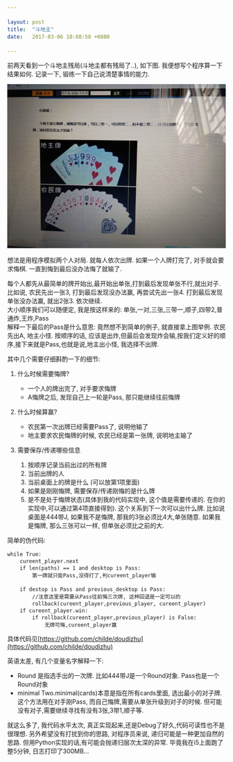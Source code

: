 ```yaml
---

layout: post
title:  "斗地主"
date:   2017-03-06 10:08:58 +0800

---
```


前两天看到一个斗地主残局(斗地主都有残局了..), 如下图. 我便想写个程序算一下结果如何. 记录一下, 锻练一下自己说清楚事情的能力.

![](https://github.com/childe/doudizhu/blob/master/poker.jpeg?raw=true)

想法是用程序模拟两个人对局. 就每人依次出牌. 如果一个人牌打完了, 对手就会要求悔棋. 一直到悔到最后没办法悔了就输了.

每个人都先从最简单的牌开始出,最开始出单张,打到最后发现单张不行,就出对子.  
比如说, 农民先出一张3, 打到最后发现没办法赢, 再尝试先出一张4. 打到最后发现单张没办法赢, 就出2张3. 依次继续.  
大小顺序我们可以随便定, 我是按这样来的: 单张,一对,三张,三带一,顺子,四带2,普通炸,王炸,Pass  
解释一下最后的Pass是什么意思: 竟然想不到简单的例子, 就直接拿上图举例. 农民先出A, 地主小怪. 按顺序的话, 应该是出炸,但最后会发现炸会输,按我们定义好的顺序,接下来就是Pass,也就是说,地主出小怪, 我选择不出牌.


其中几个需要仔细斟酌一下的细节:

1. 什么时候需要悔牌?
    - 一个人的牌出完了, 对手要求悔牌
    - A悔牌之后, 发现自己上一轮是Pass, 那只能继续往前悔牌

2. 什么时候算赢?
    - 农民第一次出牌已经需要Pass了, 说明他输了
    - 地主要求农民悔牌的时候, 农民已经是第一张牌, 说明地主输了

3. 需要保存/传递哪些信息
    1. 按顺序记录当前出过的所有牌
    2. 当前出牌的人
    3. 当前桌面上的牌是什么 (可以放第1项里面)
    4. 如果是刚刚悔牌, 需要保存/传递刚悔的是什么牌
    5. 是不是处于悔牌状态(具体到我的代码实现中, 这个值是需要传递的. 在你的实现中,可以通过第4项直接得到). 这个关系到下一次可以出什么牌. 比如说桌面是444带J, 如果我不是悔牌, 那我的3张必须比4大,单张随意. 如果我是悔牌, 那么三张可以一样, 但单张必须比之前的大.

简单的伪代码:

```
while True:
    cureent_player.next
    if len(paths) == 1 and desktop is Pass:
        第一牌就只能Pass,没得打了,判cureent_player输

    if destop is Pass and previous_desktop is Pass:
        //注意这里是需要从Pass往前悔三次牌, 这种回退是一定可以的
        rollback(cureent_player,previous_player, cureent_player)
    if cureent_player.win:
        if rollback(cureent_player,previous_player) is False:
            无牌可悔,cureent_player赢
```

具体代码见[https://github.com/childe/doudizhu](https://github.com/childe/doudizhu)

英语太差, 有几个变量名字解释一下:

- Round 是指选手出的一次牌. 比如444带J是一个Round对象. Pass也是一个Round对象
- minimal Two.minimal(cards)本意是指在所有cards里面, 选出最小的对子牌. 这个方法用在对手刚Pass, 而自己悔牌,需要从单张升级到对子的时候. 但可能没有对子,需要继续寻找有没有3张,3带1,顺子等.

就这么多了, 我代码水平太次, 真正实现起来,还是Debug了好久,代码可读性也不是很理想. 另外希望没有打扰到你的思路, 对程序员来说, 递归可能是一种更加自然的思路. 但用Python实现的话,有可能会抛递归层次太深的异常. 毕竟我在i5上面跑了整5分钟, 日志打印了300MB...
